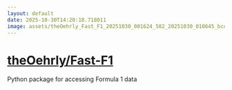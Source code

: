 ```yaml
---
layout: default
date: 2025-10-30T14:20:18.718011
image: assets/theOehrly_Fast_F1_20251030_001624_582_20251030_010645_bcd9c2--20251030T020822766--cropped.png
---
```


# [theOehrly/Fast-F1](https://github.com/theOehrly/Fast-F1/)

Python package for accessing Formula 1 data
